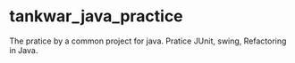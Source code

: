 # tankwar_java_practice
The pratice by a common project for java. 
Pratice JUnit, swing, Refactoring in Java. 
